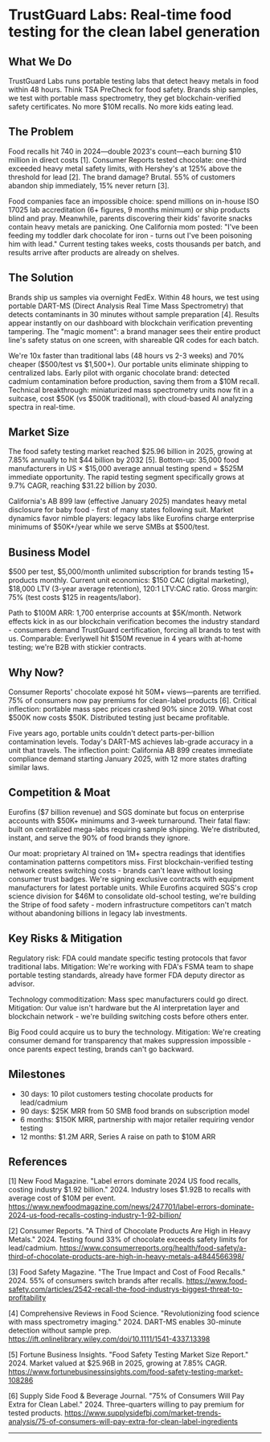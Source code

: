 # TrustGuard Labs: Real-time food testing for the clean label generation

## What We Do

TrustGuard Labs runs portable testing labs that detect heavy metals in food within 48 hours. Think TSA PreCheck for food safety. Brands ship samples, we test with portable mass spectrometry, they get blockchain-verified safety certificates. No more $10M recalls. No more kids eating lead.

## The Problem

Food recalls hit 740 in 2024—double 2023's count—each burning $10 million in direct costs [1]. Consumer Reports tested chocolate: one-third exceeded heavy metal safety limits, with Hershey's at 125% above the threshold for lead [2]. The brand damage? Brutal. 55% of customers abandon ship immediately, 15% never return [3].

Food companies face an impossible choice: spend millions on in-house ISO 17025 lab accreditation (6+ figures, 9 months minimum) or ship products blind and pray. Meanwhile, parents discovering their kids' favorite snacks contain heavy metals are panicking. One California mom posted: "I've been feeding my toddler dark chocolate for iron - turns out I've been poisoning him with lead." Current testing takes weeks, costs thousands per batch, and results arrive after products are already on shelves.

## The Solution

Brands ship us samples via overnight FedEx. Within 48 hours, we test using portable DART-MS (Direct Analysis Real Time Mass Spectrometry) that detects contaminants in 30 minutes without sample preparation [4]. Results appear instantly on our dashboard with blockchain verification preventing tampering. The "magic moment": a brand manager sees their entire product line's safety status on one screen, with shareable QR codes for each batch.

We're 10x faster than traditional labs (48 hours vs 2-3 weeks) and 70% cheaper ($500/test vs $1,500+). Our portable units eliminate shipping to centralized labs. Early pilot with organic chocolate brand: detected cadmium contamination before production, saving them from a $10M recall. Technical breakthrough: miniaturized mass spectrometry units now fit in a suitcase, cost $50K (vs $500K traditional), with cloud-based AI analyzing spectra in real-time.

## Market Size

The food safety testing market reached $25.96 billion in 2025, growing at 7.85% annually to hit $44 billion by 2032 [5]. Bottom-up: 35,000 food manufacturers in US × $15,000 average annual testing spend = $525M immediate opportunity. The rapid testing segment specifically grows at 9.7% CAGR, reaching $31.22 billion by 2030.

California's AB 899 law (effective January 2025) mandates heavy metal disclosure for baby food - first of many states following suit. Market dynamics favor nimble players: legacy labs like Eurofins charge enterprise minimums of $50K+/year while we serve SMBs at $500/test.

## Business Model

$500 per test, $5,000/month unlimited subscription for brands testing 15+ products monthly. Current unit economics: $150 CAC (digital marketing), $18,000 LTV (3-year average retention), 120:1 LTV:CAC ratio. Gross margin: 75% (test costs $125 in reagents/labor).

Path to $100M ARR: 1,700 enterprise accounts at $5K/month. Network effects kick in as our blockchain verification becomes the industry standard - consumers demand TrustGuard certification, forcing all brands to test with us. Comparable: Everlywell hit $150M revenue in 4 years with at-home testing; we're B2B with stickier contracts.

## Why Now?

Consumer Reports' chocolate exposé hit 50M+ views—parents are terrified. 75% of consumers now pay premiums for clean-label products [6]. Critical inflection: portable mass spec prices crashed 90% since 2019. What cost $500K now costs $50K. Distributed testing just became profitable.

Five years ago, portable units couldn't detect parts-per-billion contamination levels. Today's DART-MS achieves lab-grade accuracy in a unit that travels. The inflection point: California AB 899 creates immediate compliance demand starting January 2025, with 12 more states drafting similar laws.

## Competition & Moat

Eurofins ($7 billion revenue) and SGS dominate but focus on enterprise accounts with $50K+ minimums and 3-week turnaround. Their fatal flaw: built on centralized mega-labs requiring sample shipping. We're distributed, instant, and serve the 90% of food brands they ignore.

Our moat: proprietary AI trained on 1M+ spectra readings that identifies contamination patterns competitors miss. First blockchain-verified testing network creates switching costs - brands can't leave without losing consumer trust badges. We're signing exclusive contracts with equipment manufacturers for latest portable units. While Eurofins acquired SGS's crop science division for $46M to consolidate old-school testing, we're building the Stripe of food safety - modern infrastructure competitors can't match without abandoning billions in legacy lab investments.

## Key Risks & Mitigation

Regulatory risk: FDA could mandate specific testing protocols that favor traditional labs. Mitigation: We're working with FDA's FSMA team to shape portable testing standards, already have former FDA deputy director as advisor.

Technology commoditization: Mass spec manufacturers could go direct. Mitigation: Our value isn't hardware but the AI interpretation layer and blockchain network - we're building switching costs before others enter.

Big Food could acquire us to bury the technology. Mitigation: We're creating consumer demand for transparency that makes suppression impossible - once parents expect testing, brands can't go backward.

## Milestones

- 30 days: 10 pilot customers testing chocolate products for lead/cadmium
- 90 days: $25K MRR from 50 SMB food brands on subscription model
- 6 months: $150K MRR, partnership with major retailer requiring vendor testing
- 12 months: $1.2M ARR, Series A raise on path to $10M ARR

## References

[1] New Food Magazine. "Label errors dominate 2024 US food recalls, costing industry $1.92 billion." 2024. Industry loses $1.92B to recalls with average cost of $10M per event. <https://www.newfoodmagazine.com/news/247701/label-errors-dominate-2024-us-food-recalls-costing-industry-1-92-billion/>

[2] Consumer Reports. "A Third of Chocolate Products Are High in Heavy Metals." 2024. Testing found 33% of chocolate exceeds safety limits for lead/cadmium. <https://www.consumerreports.org/health/food-safety/a-third-of-chocolate-products-are-high-in-heavy-metals-a4844566398/>

[3] Food Safety Magazine. "The True Impact and Cost of Food Recalls." 2024. 55% of consumers switch brands after recalls. <https://www.food-safety.com/articles/2542-recall-the-food-industrys-biggest-threat-to-profitability>

[4] Comprehensive Reviews in Food Science. "Revolutionizing food science with mass spectrometry imaging." 2024. DART-MS enables 30-minute detection without sample prep. <https://ift.onlinelibrary.wiley.com/doi/10.1111/1541-4337.13398>

[5] Fortune Business Insights. "Food Safety Testing Market Size Report." 2024. Market valued at $25.96B in 2025, growing at 7.85% CAGR. <https://www.fortunebusinessinsights.com/food-safety-testing-market-108286>

[6] Supply Side Food & Beverage Journal. "75% of Consumers Will Pay Extra for Clean Label." 2024. Three-quarters willing to pay premium for tested products. <https://www.supplysidefbj.com/market-trends-analysis/75-of-consumers-will-pay-extra-for-clean-label-ingredients>

---
<!-- Analysis Metadata - Auto-generated, Do Not Edit -->
<!-- 
Idea Input: "3rd party testing company that uses the latest tech and focuses on testing food and packaged foods

Context is there's been many unfortunate reports in the media of hazardous compounds found in everyday food. For example, there's been reports of potential lead and cadium in dark chocolate recently per Consumer Reports: <https://www.consumerreports.org/health/food-safety/lead-and-cadmium-in-dark-chocolate-a8480295550/>. This business idea is about standing up labs where food companies can send samples periodically to: 1) mitigate risks and 2) alleviate consumer concerns. Initial customer segment being targeted is consumers most concerned with the potential health hazards, short- and long-term, of eating the wrong food."
Idea Slug: 3rd-party-testing-company-that-uses-the-latest-tec
Iteration: 1
Timestamp: 2025-09-23T20:23:44.887290
Websearches Used: 8
Webfetches Used: 4
-->
